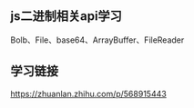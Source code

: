 ## js二进制相关api学习
Bolb、File、base64、ArrayBuffer、FileReader

## 学习链接
https://zhuanlan.zhihu.com/p/568915443